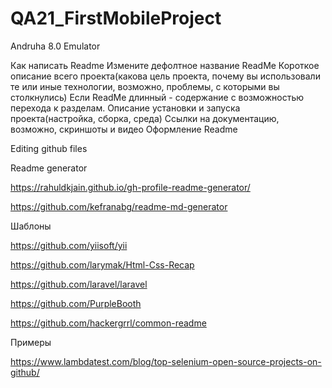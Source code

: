 # QA21_FirstMobileProject
 Andruha 8.0 Emulator
 
 Как написать Readme
Измените дефолтное название ReadMe
Короткое описание всего проекта(какова цель проекта, почему вы использовали те или иные технологии, возможно, проблемы, с которыми вы столкнулись)
Если ReadMe длинный - содержание с возможностью перехода к разделам.
Описание установки и запуска проекта(настройка, сборка, среда)
Ссылки на документацию, возможно, скриншоты и видео
Оформление Readme

Editing github files

Readme generator

https://rahuldkjain.github.io/gh-profile-readme-generator/

https://github.com/kefranabg/readme-md-generator

Шаблоны

https://github.com/yiisoft/yii

https://github.com/larymak/Html-Css-Recap

https://github.com/laravel/laravel

https://github.com/PurpleBooth

https://github.com/hackergrrl/common-readme

Примеры

https://www.lambdatest.com/blog/top-selenium-open-source-projects-on-github/
